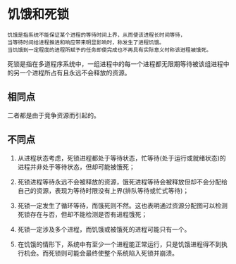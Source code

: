 饥饿和死锁
===

    饥饿是指系统不能保证某个进程的等待时间上界，从而使该进程长时间等待，
    当等待时间给进程推进和响应带来明显影响时，称发生了进程饥饿。
    当饥饿到一定程度的进程所赋予的任务即使完成也不再具有实际意义时称该进程被饿死。

 死锁是指在多道程序系统中，一组进程中的每一个进程都无限期等待被该组进程中的另一个进程所占有且永远不会释放的资源。

相同点
---

二者都是由于竞争资源而引起的。

不同点
---

1. 从进程状态考虑，死锁进程都处于等待状态，忙等待(处于运行或就绪状态)的进程并非处于等待状态，但却可能被饿死；

2. 死锁进程等待永远不会被释放的资源，饿死进程等待会被释放但却不会分配给自己的资源，表现为等待时限没有上界(排队等待或忙式等待)；

3. 死锁一定发生了循环等待，而饿死则不然。这也表明通过资源分配图可以检测死锁存在与否，但却不能检测是否有进程饿死；

4. 死锁一定涉及多个进程，而饥饿或被饿死的进程可能只有一个。

5. 在饥饿的情形下，系统中有至少一个进程能正常运行，只是饥饿进程得不到执行机会。而死锁则可能会最终使整个系统陷入死锁并崩溃。

